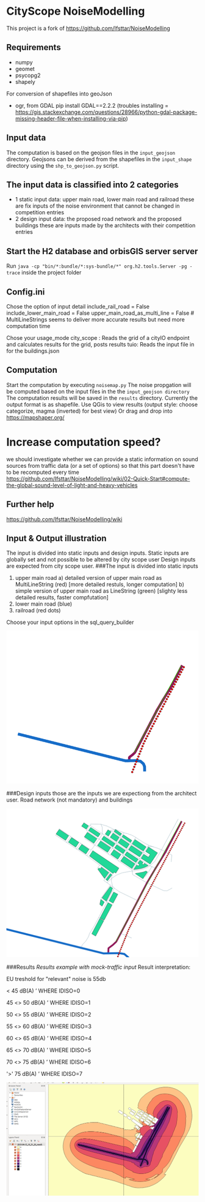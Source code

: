 # CityScope NoiseModelling

This project is a fork of https://github.com/Ifsttar/NoiseModelling

## Requirements
- numpy
- geomet
- psycopg2
- shapely

For conversion of shapefiles into geoJson
- ogr, from GDAL pip install GDAL==2.2.2 
(troubles installing = https://gis.stackexchange.com/questions/28966/python-gdal-package-missing-header-file-when-installing-via-pip)

## Input data
The computation is based on the geojson files in the `input_geojson` directory. 
Geojsons can be derived from the shapefiles in the `input_shape` directory using the `shp_to_geojson.py` script.
## The input data is classified into 2 categories
- 1 static input data: upper main road, lower main road and railroad 
   these are fix inputs of the noise environment that cannot be changed in competition entries
- 2 design input data: the proposed road network and the proposed buildings
    these are inputs made by the architects with their competition entries
    
## Start the H2 database and orbisGIS server server

Run  `java -cp "bin/*:bundle/*:sys-bundle/*" org.h2.tools.Server -pg -trace` inside the project folder

## Config.ini
Chose the option of input detail
include_rail_road = False
include_lower_main_road = False
upper_main_road_as_multi_line = False # MultiLineStrings seems to deliver more accurate results but need more computation time

Chose your usage_mode 
city_scope : Reads the grid of a cityIO endpoint and calculates results for the grid, posts results
tuio: Reads the input file in for the buildings.json 

## Computation
Start the computation by executing `noisemap.py`
The noise propgation will be computed based on the input files in the the `input_geojson directory`
The computation results will be saved in the `results` directory. Currently the output format is as shapefile.
Use QGis to view results (output style: choose categorize, magma (inverted) for best view)
Or drag and drop into https://mapshaper.org/

# Increase computation speed?
we should investigate whether we can provide a static information on sound sources from traffic data 
(or a set of options) so that this part doesn't have to be recomputed every time
https://github.com/Ifsttar/NoiseModelling/wiki/02-Quick-Start#compute-the-global-sound-level-of-light-and-heavy-vehicles

## Further help

https://github.com/Ifsttar/NoiseModelling/wiki


## Input & Output illustration
The input is divided into static inputs and design inputs. 
Static inputs are globally set and not possible to be altered by city scope user
Design inputs are expected from city scope user.
###The input is divided into static inputs 
1) upper main road 
    a) detailed version of upper main road as MultiLineString (red) [more detailed restuls, longer computation]
    b) simple version of upper main road as LineString (green) [slighty less detailed results, faster compfutation]
2) lower main road (blue)
3) railroad (red dots)

Choose your input options in the sql_query_builder

![static inputs](https://github.com/CityScope/CSL_Hamburg_Noise/blob/master/documentation/static_input_options.png)

###Design inputs
those are the inputs we are expectiong from the architect user. 
Road network (not mandatory) and buildings

![static and design inputs](https://github.com/CityScope/CSL_Hamburg_Noise/blob/master/documentation/static_and_design_input.png)

###Results
*Results example with mock-traffic input*
Result interpretation:
 
EU treshold for "relevant" noise is 55db

 < 45 dB(A) ’ WHERE IDISO=0

 45 <> 50 dB(A) ’ WHERE IDISO=1
 
 50 <> 55 dB(A) ’ WHERE IDISO=2
 
 55 <> 60 dB(A) ’ WHERE IDISO=3
 
 60 <> 65 dB(A) ’ WHERE IDISO=4
 
 65 <> 70 dB(A) ’ WHERE IDISO=5
 
 70 <> 75 dB(A) ’ WHERE IDISO=6
 
 '>' 75 dB(A) ’ WHERE IDISO=7
 
 ![results](https://github.com/CityScope/CSL_Hamburg_Noise/blob/master/documentation/results.png)